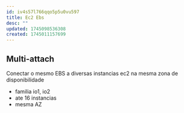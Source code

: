 ```yaml
---
id: iv4s57l766qqo5p5u0vu597
title: Ec2 Ebs
desc: ""
updated: 1745098536308
created: 1745011157699
---
```


## Multi-attach

Conectar o mesmo EBS a diversas instancias ec2 na mesma zona de disponibilidade

- familia io1, io2
- ate 16 instancias
- mesma AZ
